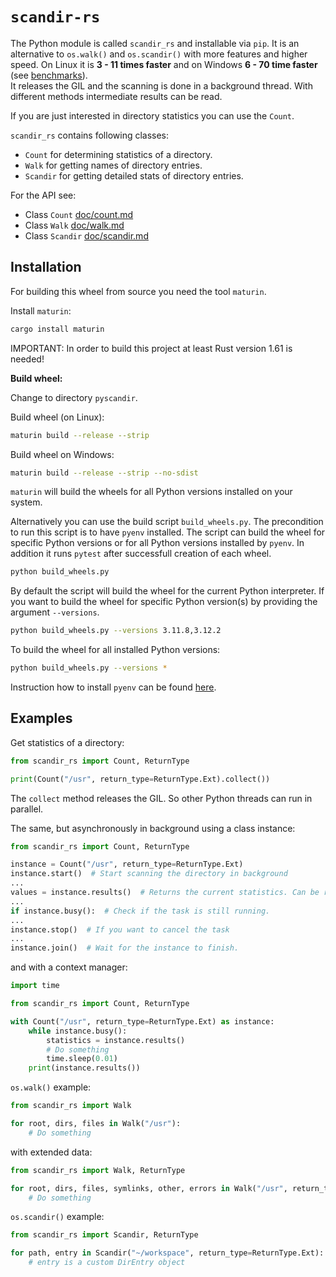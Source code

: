 # `scandir-rs`

The Python module is called `scandir_rs` and installable via `pip`. It is an alternative to `os.walk()` and `os.scandir()` with more features and higher speed. On Linux it is **3 - 11 times faster** and on Windows **6 - 70 time faster** (see [benchmarks](doc/benchmarks.md)).  
It releases the GIL and the scanning is done in a background thread. With different methods intermediate results can be read.

If you are just interested in directory statistics you can use the `Count`.

`scandir_rs` contains following classes:

- `Count` for determining statistics of a directory.
- `Walk` for getting names of directory entries.
- `Scandir` for getting detailed stats of directory entries.

For the API see:

- Class `Count` [doc/count.md](https://github.com/brmmm3/scandir-rs/blob/master/doc/count.md)
- Class `Walk` [doc/walk.md](https://github.com/brmmm3/scandir-rs/blob/master/doc/walk.md)
- Class `Scandir` [doc/scandir.md](https://github.com/brmmm3/scandir-rs/blob/master/doc/scandir.md)

## Installation

For building this wheel from source you need the tool `maturin`.

Install `maturin`:

```sh
cargo install maturin
```

IMPORTANT: In order to build this project at least Rust version 1.61 is needed!

**Build wheel:**

Change to directory `pyscandir`.

Build wheel (on Linux):

```sh
maturin build --release --strip
```

Build wheel on Windows:

```sh
maturin build --release --strip --no-sdist
```

``maturin`` will build the wheels for all Python versions installed on your system.

Alternatively you can use the build script `build_wheels.py`. The precondition to run this script is to have `pyenv` installed.
The script can build the wheel for specific Python versions or for all Python versions installed by `pyenv`.
In addition it runs ``pytest`` after successfull creation of each wheel.

```sh
python build_wheels.py
```

By default the script will build the wheel for the current Python interpreter.
If you want to build the wheel for specific Python version(s) by providing the argument `--versions`.

```sh
python build_wheels.py --versions 3.11.8,3.12.2
```

To build the wheel for all installed Python versions:

```sh
python build_wheels.py --versions *
```

Instruction how to install ``pyenv`` can be found [here](https://github.com/pyenv/pyenv).

## Examples

Get statistics of a directory:

```python
from scandir_rs import Count, ReturnType

print(Count("/usr", return_type=ReturnType.Ext).collect())
```

The `collect` method releases the GIL. So other Python threads can run in parallel.

The same, but asynchronously in background using a class instance:

```python
from scandir_rs import Count, ReturnType

instance = Count("/usr", return_type=ReturnType.Ext)
instance.start()  # Start scanning the directory in background
...
values = instance.results()  # Returns the current statistics. Can be read at any time
...
if instance.busy():  # Check if the task is still running.
...
instance.stop()  # If you want to cancel the task
...
instance.join()  # Wait for the instance to finish.
```

and with a context manager:

```python
import time

from scandir_rs import Count, ReturnType

with Count("/usr", return_type=ReturnType.Ext) as instance:
    while instance.busy():
        statistics = instance.results()
        # Do something
        time.sleep(0.01)
    print(instance.results())
```

``os.walk()`` example:

```python
from scandir_rs import Walk

for root, dirs, files in Walk("/usr"):
    # Do something
```

with extended data:

```python
from scandir_rs import Walk, ReturnType

for root, dirs, files, symlinks, other, errors in Walk("/usr", return_type=ReturnType.Ext):
    # Do something
```

``os.scandir()`` example:

```python
from scandir_rs import Scandir, ReturnType

for path, entry in Scandir("~/workspace", return_type=ReturnType.Ext):
    # entry is a custom DirEntry object
```
